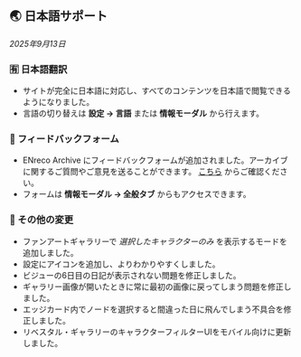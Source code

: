 ## 🌏 日本語サポート

_2025年9月13日_

### 🈶 日本語翻訳

- サイトが完全に日本語に対応し、すべてのコンテンツを日本語で閲覧できるようになりました。
- 言語の切り替えは **設定 → 言語** または **情報モーダル** から行えます。

### 📝 フィードバックフォーム

- ENreco Archive にフィードバックフォームが追加されました。アーカイブに関するご質問やご意見を送ることができます。 [こちら](https://docs.google.com/forms/u/1/d/e/1FAIpQLSfiGd4FwosNnW2W8JdB8th0482LZMASbUnoNsAMPERxN7yZmw/viewform?usp=dialog) からご確認ください。
- フォームは **情報モーダル → 全般タブ** からもアクセスできます。

### 🔧 その他の変更

- ファンアートギャラリーで _選択したキャラクターのみ_ を表示するモードを追加しました。
- 設定にアイコンを追加し、よりわかりやすくしました。
- ビジューの6日目の日記が表示されない問題を修正しました。
- ギャラリー画像が開いたときに常に最初の画像に戻ってしまう問題を修正しました。
- エッジカード内でノードを選択すると間違った日に飛んでしまう不具合を修正しました。
- リベスタル・ギャラリーのキャラクターフィルターUIをモバイル向けに更新しました。
